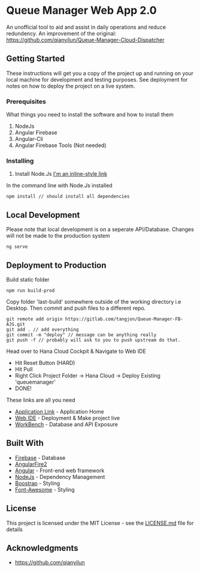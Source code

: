# Queue Manager Web App 2.0

An unofficial tool to aid and assist in daily operations and reduce redundency. An improvement of the original: https://github.com/qianyilun/Queue-Manager-Cloud-Dispatcher

## Getting Started

These instructions will get you a copy of the project up and running on your local machine for development and testing purposes. See deployment for notes on how to deploy the project on a live system.

### Prerequisites

What things you need to install the software and how to install them

1. NodeJs
2. Angular Firebase
3. Angular-Cli
4. Angular Firebase Tools (Not needed)

### Installing

1. Install Node.Js [I'm an inline-style link](https://www.google.com)

In the command line with Node.Js installed

```
npm install // should install all dependencies
```

## Local Development
Please note that local development is on a seperate API/Database. Changes will not be made to the production system
```
ng serve
```

## Deployment to Production
Build static folder
```
npm run build-prod
```
Copy folder 'last-build' somewhere outside of the working directory i.e Desktop. Then commit and push files to a different repo.
```
git remote add origin https://gitlab.com/tangjon/Queue-Manager-FB-AJS.git
git add . // add everything
git commit -m "deploy" // message can be anything really
git push -f // probably will ask to you to push upstream do that.
```
Head over to Hana Cloud Cockpit & Navigate to Web IDE
   * Hit Reset Button (HARD)
   * Hit Pull
   * Right Click Project Folder -> Hana Cloud -> Deploy Existing 'queuemanager'
   * DONE!

These links are all you need
- [Application Link](https://queuemanager-p2000140239trial.dispatcher.hanatrial.ondemand.com/#/qm/NW) - Application Home
- [Web IDE](https://webide-p2000140239trial.dispatcher.hanatrial.ondemand.com/index.html) - Deployment & Make project live
- [WorkBench](https://qmdatabasep2000140239trial.hanatrial.ondemand.com/sap/hana/ide/) - Database and API Exposure

## Built With

* [Firebase](https://firebase.google.com/) - Database
* [AngularFire2](https://www.npmjs.com/package/angularfire2)
* [Angular](https://angular.io/) - Front-end web framework
* [NodeJs](https://nodejs.org/en/) - Dependency Management
* [Boostrap](https://getbootstrap.com/) - Styling
* [Font-Awesome](https://fontawesome.com/) - Styling


## License

This project is licensed under the MIT License - see the [LICENSE.md](LICENSE.md) file for details

## Acknowledgments

* https://github.com/qianyilun
